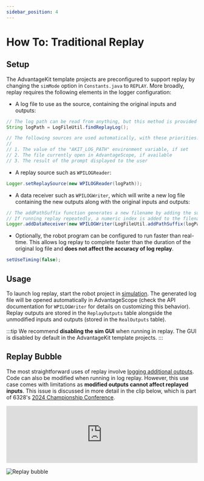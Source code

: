 ```yaml
---
sidebar_position: 4
---
```


# How To: Traditional Replay

## Setup

The AdvantageKit template projects are preconfigured to support replay by changing the `simMode` option in `Constants.java` to `REPLAY`. More broadly, replay requires the following elements in the logger configuration:

- A log file to use as the source, containing the original inputs and outputs:

```java
// The log path can be read from anything, but this method is provided for convenience
String logPath = LogFileUtil.findReplayLog();

// The following sources are used automatically, with these priorities:
//
// 1. The value of the "AKIT_LOG_PATH" environment variable, if set
// 2. The file currently open in AdvantageScope, if available
// 3. The result of the prompt displayed to the user
```

- A replay source such as `WPILOGReader`:

```java
Logger.setReplaySource(new WPILOGReader(logPath));
```

- A data receiver such as `WPILOGWriter`, which will write a new log file containing the new outputs along with the original inputs and outputs:

```java
// The addPathSuffix function generates a new filename by adding the suffix.
// If running replay repeatedly, a numeric index is added to the filename instead.
Logger.addDataReceiver(new WPILOGWriter(LogFileUtil.addPathSuffix(logPath, "_sim")));
```

- Optionally, the robot program can be configured to run faster than real-time. This allows log replay to complete faster than the duration of the original log file and **does not affect the accuracy of log replay**.

```java
setUseTiming(false);
```

## Usage

To launch log replay, start the robot project in [simulation](https://docs.wpilib.org/en/stable/docs/software/wpilib-tools/robot-simulation/introduction.html). The generated log file will be opened automatically in AdvantageScope (check the API documentation for `WPILOGWriter` for details on customizing this behavior). Replay outputs are stored in the `ReplayOutputs` table alongside the unmodified inputs and outputs (stored in the `RealOutputs` table).

:::tip
We recommend **disabling the sim GUI** when running in replay. The GUI is disabled by default in the AdvantageKit template projects.
:::

## Replay Bubble

The most straightforward uses of replay involve [logging additional outputs](./what-is-advantagekit/example-output-logging.md). Code can also be modified when running in log replay. However, this use case comes with limitations as **modified outputs cannot affect replayed inputs**. This issue is discussed in more detail in the clip below, which is part of 6328's [2024 Championship Conference](./what-is-advantagekit/champs-conference.md).

<iframe width="100%" style={{"aspect-ratio": "16 / 9"}} src="https://www.youtube.com/embed/BrzPw6ngx4o?start=1676&end=1841" title="FRC Log Replay and Simulation (2024) -  FRC 6328 FIRST Championship Conference" frameborder="0" allow="accelerometer; autoplay; clipboard-write; encrypted-media; gyroscope; picture-in-picture; web-share" referrerpolicy="strict-origin-when-cross-origin" allowfullscreen></iframe>

![Replay bubble](./img/replay-bubble.png)
